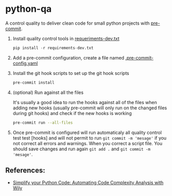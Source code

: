 # python-qa
A control quality to deliver clean code for small python projects with [pre-commit](https://pre-commit.com/#intro).

1. Install quality control tools in [requeriments-dev.txt](https://github.com/beotavalo/python-qa/blob/main/requirements-dev.txt)
   ```python
   pip install -r requirements-dev.txt
   ```
2. Add a pre-commit configuration, create a file named [.pre-commit-config.yaml](https://github.com/beotavalo/python-qa/blob/main/.pre-commit-config.yaml)
3. Install the git hook scripts to set up the git hook scripts

   ```bash
   pre-commit install 
   ```
4.  (optional) Run against all the files

    It's usually a good idea to run the hooks against all of the files when adding new hooks (usually pre-commit will only run on the changed files during git hooks) and check if the new hooks is working
    
    ```bash
    pre-commit run --all-files
    ```
5. Once pre-commit is configured will run automaticaly all quality control test test [hooks] and  will not permit to run ```git commit -m 'mesage'``` if you not correct all errors and warnings. When you correct a script file. You should save changes and run again ```git add .``` and ```git commit -m 'mesage'```.

## References:
- [Simplify your Python Code: Automating Code Complexity Analysis with Wily](https://towardsdatascience.com/simplify-your-python-code-automating-code-complexity-analysis-with-wily-5c1e90c9a485/)
